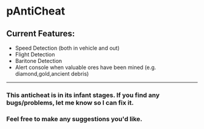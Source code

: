 # pAntiCheat
## Current Features:
* Speed Detection (both in vehicle and out)
* Flight Detection
* Baritone Detection 
* Alert console when valuable ores have been mined (e.g. diamond,gold,ancient debris)

------------------------------------------------------------------------------------------------------------

### This anticheat is in its infant stages. If you find any bugs/problems, let me know so I can fix it. 
### Feel free to make any suggestions you'd like.
